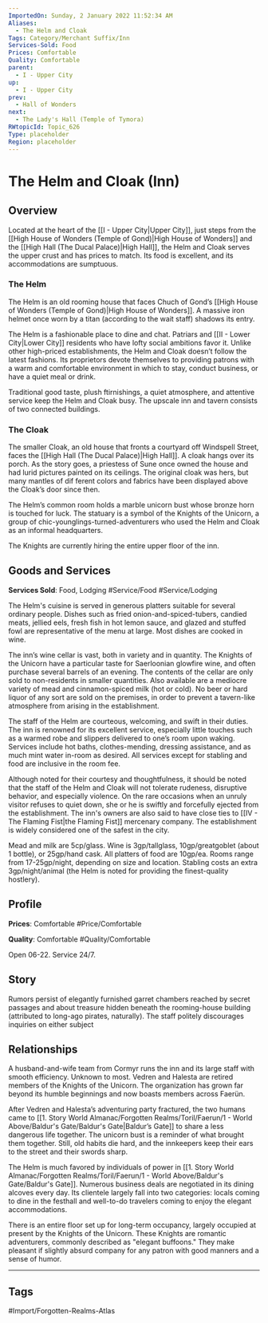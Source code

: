 ```yaml
---
ImportedOn: Sunday, 2 January 2022 11:52:34 AM
Aliases:
  - The Helm and Cloak
Tags: Category/Merchant Suffix/Inn
Services-Sold: Food
Prices: Comfortable
Quality: Comfortable
parent:
  - I - Upper City
up:
  - I - Upper City
prev:
  - Hall of Wonders
next:
  - The Lady's Hall (Temple of Tymora)
RWtopicId: Topic_626
Type: placeholder
Region: placeholder
---
```

# The Helm and Cloak (Inn)
## Overview
Located at the heart of the [[I - Upper City|Upper City]], just steps from the [[High House of Wonders (Temple of Gond)|High House of Wonders]] and the [[High Hall (The Ducal Palace)|High Hall]], the Helm and Cloak serves the upper crust and has prices to match. Its food is excellent, and its accommodations are sumptuous.

### The Helm
The Helm is an old rooming house that faces Chuch of Gond’s [[High House of Wonders (Temple of Gond)|High House of Wonders]]. A massive iron helmet once worn by a titan (according to the wait staff) shadows its entry.

The Helm is a fashionable place to dine and chat. Patriars and [[II - Lower City|Lower City]] residents who have lofty social ambitions favor it. Unlike other high-priced establishments, the Helm and Cloak doesn’t follow the latest fashions. Its proprietors devote themselves to providing patrons with a warm and comfortable environment in which to stay, conduct business, or have a quiet meal or drink.

Traditional good taste, plush ftirnishings, a quiet atmosphere, and attentive service keep the Helm and Cloak busy. The upscale inn and tavern consists of two connected buildings.

### The Cloak
The smaller Cloak, an old house that fronts a courtyard off Windspell Street, faces the [[High Hall (The Ducal Palace)|High Hall]]. A cloak hangs over its porch. As the story goes, a priestess of Sune once owned the house and had lurid pictures painted on its ceilings. The original cloak was hers, but many mantles of dif ferent colors and fabrics have been displayed above the Cloak’s door since then.

The Helm’s common room holds a marble unicorn bust whose bronze horn is touched for luck. The statuary is a symbol of the Knights of the Unicorn, a group of chic-younglings-turned-adventurers who used the Helm and Cloak as an informal headquarters.

The Knights are currently hiring the entire upper floor of the inn.

## Goods and Services
**Services Sold**: Food, Lodging
#Service/Food #Service/Lodging

The Helm's cuisine is served in generous platters suitable for several ordinary people. Dishes such as fried onion-and-spiced-tubers, candied meats, jellied eels, fresh fish in hot lemon sauce, and glazed and stuffed fowl are representative of the menu at large. Most dishes are cooked in wine.

The inn’s wine cellar is vast, both in variety and in quantity. The Knights of the Unicorn have a particular taste for Saerloonian glowfire wine, and often purchase several barrels of an evening. The contents of the cellar are only sold to non-residents in smaller quantities. Also available are a mediocre variety of mead and cinnamon-spiced milk (hot or cold). No beer or hard liquor of any sort are sold on the premises, in order to prevent a tavern-like atmosphere from arising in the establishment.

The staff of the Helm are courteous, welcoming, and swift in their duties. The inn is renowned for its excellent service, especially little touches such as a warmed robe and slippers delivered to one’s room upon waking. Services include hot baths, clothes-mending, dressing assistance, and as much mint water in-room as desired. All services except for stabling and food are inclusive in the room fee.

Although noted for their courtesy and thoughtfulness, it should be noted that the staff of the Helm and Cloak will not tolerate rudeness, disruptive behavior, and especially violence. On the rare occasions when an unruly visitor refuses to quiet down, she or he is swiftly and forcefully ejected from the establishment. The inn's owners are also said to have close ties to [[IV - The Flaming Fist|the Flaming Fist]] mercenary company. The establishment is widely considered one of the safest in the city.

Mead and milk are 5cp/glass. Wine is 3gp/tallglass, 10gp/greatgoblet (about 1 bottle), or 25gp/hand cask. All platters of food are 10gp/ea. Rooms range from 17-25gp/night, depending on size and location. Stabling costs an extra 3gp/night/animal (the Helm is noted for providing the finest-quality hostlery).

## Profile
**Prices**: Comfortable
#Price/Comfortable

**Quality**: Comfortable
#Quality/Comfortable

Open 06-22. Service 24/7.

## Story
Rumors persist of elegantly furnished garret chambers reached by secret passages and about treasure hidden beneath the rooming-house building (attributed to long-ago pirates, naturally). The staff politely discourages inquiries on either subject

## Relationships
A husband-and-wife team from Cormyr runs the inn and its large staff with smooth efficiency. Unknown to most. Vedren and Halesta are retired members of the Knights of the Unicorn. The organization has grown far beyond its humble beginnings and now boasts members across Faerün.

After Vedren and Halesta’s adventuring party fractured, the two humans came to [[1. Story World Almanac/Forgotten Realms/Toril/Faerun/1 - World Above/Baldur's Gate/Baldur's Gate|Baldur’s Gate]] to share a less dangerous life together. The unicorn bust is a reminder of what brought them together. Still, old habits die hard, and the innkeepers keep their ears to the street and their swords sharp.

The Helm is much favored by individuals of power in [[1. Story World Almanac/Forgotten Realms/Toril/Faerun/1 - World Above/Baldur's Gate/Baldur's Gate]]. Numerous business deals are negotiated in its dining alcoves every day. Its clientele largely fall into two categories: locals coming to dine in the festhall and well-to-do travelers coming to enjoy the elegant accommodations.

There is an entire floor set up for long-term occupancy, largely occupied at present by the Knights of the Unicorn. These Knights are romantic adventurers, commonly described as "elegant buffoons." They make pleasant if slightly absurd company for any patron with good manners and a sense of humor.


---
## Tags
#Import/Forgotten-Realms-Atlas

